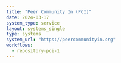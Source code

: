 ```yaml
---
title: "Peer Community In (PCI)"
date: 2024-03-17
system_type: service
layout: systems_single
type: systems
system_url: "https://peercommunityin.org"
workflows:
  - repository-pci-1
---
```


